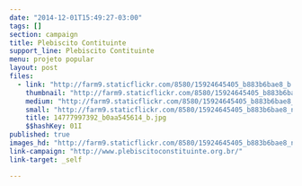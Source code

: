 ```yaml
---
date: "2014-12-01T15:49:27-03:00"
tags: []
section: campaign
title: Plebiscito Contituinte
support_line: Plebiscito Contituinte
menu: projeto popular
layout: post
files:
  - link: "http://farm9.staticflickr.com/8580/15924645405_b883b6bae8_b.jpg"
    thumbnail: "http://farm9.staticflickr.com/8580/15924645405_b883b6bae8_t.jpg"
    medium: "http://farm9.staticflickr.com/8580/15924645405_b883b6bae8_z.jpg"
    small: "http://farm9.staticflickr.com/8580/15924645405_b883b6bae8_n.jpg"
    title: 14777997392_b0aa545614_b.jpg
    $$hashKey: 01I
published: true
images_hd: "http://farm9.staticflickr.com/8580/15924645405_b883b6bae8_n.jpg"
link-campaign: "http://www.plebiscitoconstituinte.org.br/"
link-target: _self

---
```

